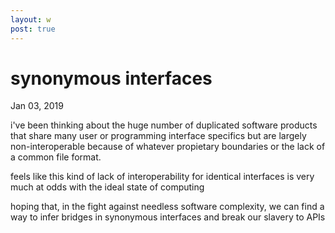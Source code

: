 ```yaml
---
layout: w
post: true
---
```

# synonymous interfaces

Jan 03, 2019

i've been thinking about the huge number of duplicated software products that share many user or programming interface specifics but are largely non-interoperable because of whatever propietary boundaries or the lack of a common file format.

feels like this kind of lack of interoperability for identical interfaces is very much at odds with the ideal state of computing

hoping that, in the fight against needless software complexity, we can find a way to infer bridges in synonymous interfaces and break our slavery to APIs
